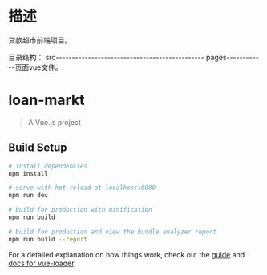 # 描述
  贷款超市前端项目。
  
  目录结构：
    src----------------------------------------------
              pages------------页面vue文件。
              
              
  
# loan-markt

> A Vue.js project

## Build Setup

``` bash
# install dependencies
npm install

# serve with hot reload at localhost:8080
npm run dev

# build for production with minification
npm run build

# build for production and view the bundle analyzer report
npm run build --report
```

For a detailed explanation on how things work, check out the [guide](http://vuejs-templates.github.io/webpack/) and [docs for vue-loader](http://vuejs.github.io/vue-loader).
